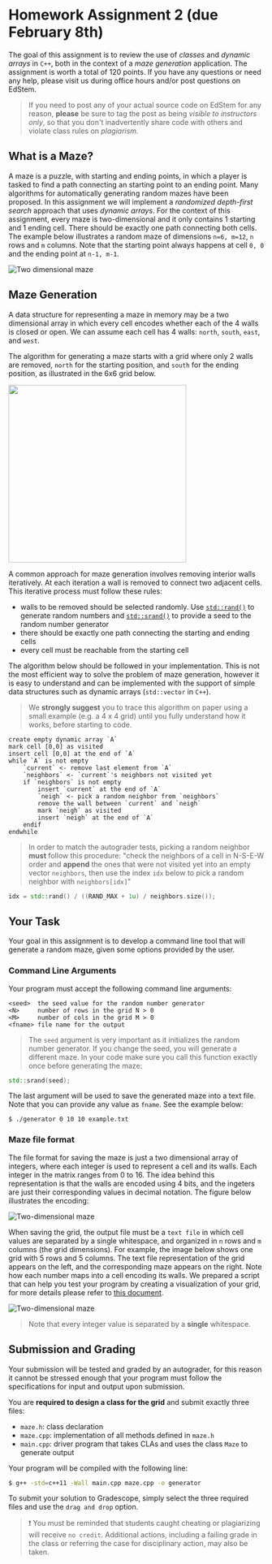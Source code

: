 # Homework Assignment 2 (due February 8th)

The goal of this assignment is to review the use of *classes* and *dynamic arrays* in `C++`, both in the context of a *maze generation* application.  The assignment is worth a total of 120 points. If you have any questions or need any help, please visit us during office hours and/or post questions on EdStem.

> If you need to post any of your actual source code on EdStem for any reason, **please** be sure to tag the post as being *visible to instructors only*, so that you don't inadvertently share code with others and violate class rules on *plagiarism*.

## What is a Maze?
A maze is a puzzle, with starting and ending points, in which a player is tasked to find a path connecting an starting point to an ending point.  Many algorithms for automatically generating random mazes have been proposed.  In this assignment we will implement a *randomized depth-first search* approach that uses *dynamic arrays*.  For the context of this assignment, every maze is two-dimensional and it only contains 1 starting and 1 ending cell.  There should be exactly one path connecting both cells.  The example below illustrates a random maze of dimensions `n=6, m=12`, `n` rows and `m` columns.  Note that the starting point always happens at cell `0, 0` and the ending point at `n-1, m-1`.

![Two dimensional maze](maze-6-12.png)

## Maze Generation
A data structure for representing a maze in memory may be a two dimensional array in which every cell encodes whether each of the 4 walls is closed or open.  We can assume each cell has 4 walls: `north`, `south`, `east`, and `west`.

The algorithm for generating a maze starts with a grid where only 2 walls are removed, `north` for the starting position, and `south` for the ending position, as illustrated in the 6x6 grid below.

<img src="./start-6-6.png" width="350">

A common approach for maze generation involves removing interior walls iteratively.  At each iteration a wall is removed to connect two adjacent cells.  This iterative process must follow these rules:

- walls to be removed should be selected randomly. Use [`std::rand()`](https://en.cppreference.com/w/cpp/numeric/random/rand) to generate random numbers and [`std::srand()`](https://en.cppreference.com/w/cpp/numeric/random/srand) to provide a seed to the random number generator
- there should be exactly one path connecting the starting and ending cells
- every cell must be reachable from the starting cell

The algorithm below should be followed in your implementation.  This is not the most efficient way to solve the problem of maze generation, however it is easy to understand and can be implemented with the support of simple data structures such as dynamic arrays (`std::vector` in `C++`).  

> We **strongly suggest** you to trace this algorithm on paper using a small example (e.g. a 4 x 4 grid) until you fully understand how it works, before starting to code.

```text
create empty dynamic array `A`
mark cell [0,0] as visited
insert cell [0,0] at the end of `A`
while `A` is not empty
    `current` <- remove last element from `A`
    `neighbors` <- `current`'s neighbors not visited yet
    if `neighbors` is not empty
        insert `current` at the end of `A`
        `neigh` <- pick a random neighbor from `neighbors`
        remove the wall between `current` and `neigh`
        mark `neigh` as visited
        insert `neigh` at the end of `A`
    endif
endwhile
```

> In order to match the autograder tests, picking a random neighbor **must** follow this procedure: "check the neighbors of a cell in N-S-E-W order and **append** the ones that were not visited yet into an empty vector `neighbors`, then use the index `idx` below to pick a random neighbor with `neighbors[idx]`"

```c++
idx = std::rand() / ((RAND_MAX + 1u) / neighbors.size());
```

## Your Task

Your goal in this assignment is to develop a command line tool that will generate a random maze, given some options provided by the user. 

### Command Line Arguments

Your program must accept the following command line arguments:

```text
<seed>  the seed value for the random number generator
<N>     number of rows in the grid N > 0
<M>     number of cols in the grid M > 0
<fname> file name for the output
```

> The `seed` argument is very important as it initializes the random number generator.  If you change the seed, you will generate a different maze.  In your code make sure you call this function exactly once before generating the maze:

```c++
std::srand(seed);
```

The last argument will be used to save the generated maze into a text file.  Note that you can provide any value as `fname`.  See the example below:

```text
$ ./generator 0 10 10 example.txt
```

### Maze file format

The file format for saving the maze is just a two dimensional array of integers, where each integer is used to represent a cell and its walls.  Each integer in the matrix ranges from 0 to 16.  The idea behind this representation is that the walls are encoded using 4 bits, and the ingeters are just their corresponding values in decimal notation.  The figure below illustrates the encoding:

![Two-dimensional maze](walls.jpg)

When saving the grid, the output file must be a `text file` in which cell values are separated by a single whitespace, and organized in `n` rows and `m` columns (the grid dimensions).  For example, the image below shows one grid with 5 rows and 5 columns.  The text file representation of the grid appears on the left, and the corresponding maze appears on the right.  Note how each number maps into a cell encoding its walls.  We prepared a script that can help you test your program by creating a visualization of your grid, for more details please refer to [this document](./conversion).

![Two-dimensional maze](example.png)

> Note that every integer value is separated by a **single** whitespace.

## Submission and Grading

Your submission will be tested and graded by an autograder, for this reason it cannot be stressed enough that your program must follow the specifications for input and output upon submission.

You are **required to design a class for the grid** and submit exactly three files:

- `maze.h`: class declaration
- `maze.cpp`: implementation of all methods defined in `maze.h`
- `main.cpp`: driver program that takes CLAs and uses the class `Maze` to generate output

Your program will be compiled with the following line:

```bash
$ g++ -std=c++11 -Wall main.cpp maze.cpp -o generator
```

To submit your solution to Gradescope, simply select the three required files and use the `drag and drop` option.

> :heavy_exclamation_mark: You must be reminded that students caught cheating or plagiarizing will receive `no credit`. Additional actions, including a failing grade in the class or referring the case for disciplinary action, may also be taken.
